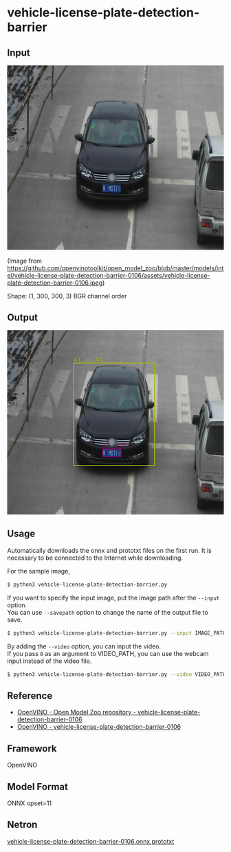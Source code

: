 # vehicle-license-plate-detection-barrier

## Input

![Input](demo.png)

(Image from https://github.com/openvinotoolkit/open_model_zoo/blob/master/models/intel/vehicle-license-plate-detection-barrier-0106/assets/vehicle-license-plate-detection-barrier-0106.jpeg)

Shape: (1, 300, 300, 3) BGR channel order

## Output

![Output](output.png)

## Usage
Automatically downloads the onnx and prototxt files on the first run.
It is necessary to be connected to the Internet while downloading.

For the sample image,
```bash
$ python3 vehicle-license-plate-detection-barrier.py
```

If you want to specify the input image, put the image path after the `--input` option.  
You can use `--savepath` option to change the name of the output file to save.
```bash
$ python3 vehicle-license-plate-detection-barrier.py --input IMAGE_PATH --savepath SAVE_IMAGE_PATH
```

By adding the `--video` option, you can input the video.   
If you pass `0` as an argument to VIDEO_PATH, you can use the webcam input instead of the video file.
```bash
$ python3 vehicle-license-plate-detection-barrier.py --video VIDEO_PATH
```

## Reference

- [OpenVINO - Open Model Zoo repository - vehicle-license-plate-detection-barrier-0106](https://github.com/openvinotoolkit/open_model_zoo/tree/master/models/intel/vehicle-license-plate-detection-barrier-0106)
- [OpenVINO - vehicle-license-plate-detection-barrier-0106](https://docs.openvinotoolkit.org/latest/omz_models_model_vehicle_license_plate_detection_barrier_0106.html)

## Framework

OpenVINO

## Model Format

ONNX opset=11

## Netron

[vehicle-license-plate-detection-barrier-0106.onnx.prototxt](https://netron.app/?url=https://storage.googleapis.com/ailia-models/vehicle-license-plate-detection-barrier/vehicle-license-plate-detection-barrier-0106.onnx.prototxt)